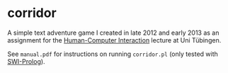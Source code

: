 # corridor

A simple text adventure game I created in late 2012 and early 2013 as an assignment for the [Human-Computer Interaction](http://www.wsi.uni-tuebingen.de/lehrstuehle/human-computer-interaction/home/teaching.html) lecture at Uni Tübingen.

See `manual.pdf` for instructions on running `corridor.pl` (only tested with [SWI-Prolog](http://www.swi-prolog.org/)).
